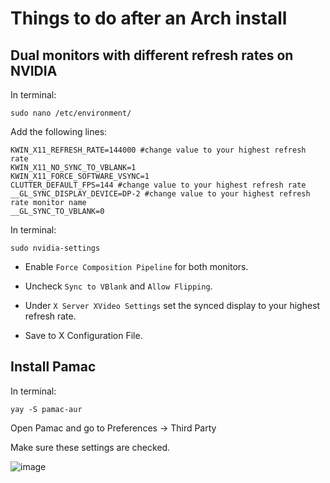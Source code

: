 # Things to do after an Arch install

## Dual monitors with different refresh rates on NVIDIA

In terminal:

`sudo nano /etc/environment/` 

Add the following lines:

```
KWIN_X11_REFRESH_RATE=144000 #change value to your highest refresh rate
KWIN_X11_NO_SYNC_TO_VBLANK=1
KWIN_X11_FORCE_SOFTWARE_VSYNC=1
CLUTTER_DEFAULT_FPS=144 #change value to your highest refresh rate
__GL_SYNC_DISPLAY_DEVICE=DP-2 #change value to your highest refresh rate monitor name
__GL_SYNC_TO_VBLANK=0
```

In terminal:

`sudo nvidia-settings`

- Enable `Force Composition Pipeline` for both monitors.

- Uncheck `Sync to VBlank` and `Allow Flipping`.

- Under `X Server XVideo Settings` set the synced display to your highest refresh rate.

- Save to X Configuration File.

## Install Pamac

In terminal:

`yay -S pamac-aur`

Open Pamac and go to Preferences -> Third Party

Make sure these settings are checked.

![image](https://user-images.githubusercontent.com/39315068/194762868-aea3a60b-5047-463c-a3a2-f6679b4773a6.png)
